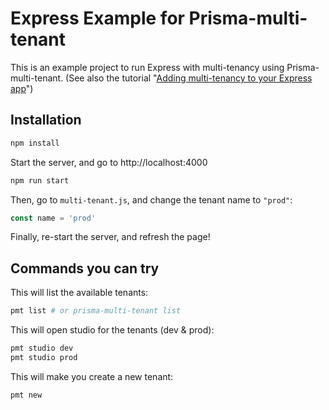 # Express Example for Prisma-multi-tenant

This is an example project to run Express with multi-tenancy using Prisma-multi-tenant. (See also the tutorial "[Adding multi-tenancy to your Express app](/docs/integrations/Express.md)")

## Installation

```sh
npm install
```

Start the server, and go to http://localhost:4000

```sh
npm run start
```

Then, go to `multi-tenant.js`, and change the tenant name to `"prod"`:

```js
const name = 'prod'
```

Finally, re-start the server, and refresh the page!

## Commands you can try

This will list the available tenants:

```sh
pmt list # or prisma-multi-tenant list
```

This will open studio for the tenants (dev & prod):

```sh
pmt studio dev
pmt studio prod
```

This will make you create a new tenant:

```sh
pmt new
```
